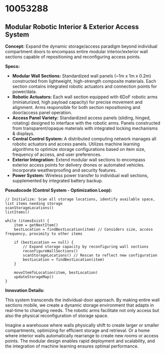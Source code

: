# 10053288

## Modular Robotic Interior & Exterior Access System

**Concept:** Expand the dynamic storage/access paradigm beyond individual compartment doors to encompass entire modular interior/exterior wall sections capable of repositioning and reconfiguring access points.

**Specs:**

*   **Modular Wall Sections:** Standardized wall panels (~1m x 1m x 0.2m) constructed from lightweight, high-strength composite materials. Each section contains integrated robotic actuators and connection points for power/data.
*   **Robotic Actuators:** Each wall section equipped with 6DoF robotic arms (miniaturized, high payload capacity) for precise movement and alignment. Arms responsible for both section repositioning and door/access panel operation.
*   **Access Panel Variety:** Standardized access panels (sliding, hinged, rotating) designed to interface with the robotic arms. Panels constructed from transparent/opaque materials with integrated locking mechanisms & displays.
*   **Central Control System:** A distributed computing network manages all robotic actuators and access panels. Utilizes machine learning algorithms to optimize storage configurations based on item size, frequency of access, and user preferences.
*   **Exterior Integration:** Extend modular wall sections to encompass exterior access points for delivery drones or automated vehicles. Incorporate weatherproofing and security features.
*   **Power System:** Wireless power transfer to individual wall sections, supplemented by integrated battery backup.

**Pseudocode (Control System - Optimization Loop):**

```
// Initialize: Scan all storage locations, identify available space, list items needing storage
scanStorageLocations()
listItems()

while (itemsExist) {
    item = getNextItem()
    bestLocation = findBestLocation(item) // Considers size, access frequency, proximity to other items
    
    if (bestLocation == null) {
        // Expand storage capacity by reconfiguring wall sections
        reconfigureWallSections()
        scanStorageLocations() // Rescan to reflect new configuration
        bestLocation = findBestLocation(item)
    }

    moveItemToLocation(item, bestLocation)
    updateStorageMap()
}
```

**Innovation Details:**

This system transcends the individual-door approach. By making entire wall sections mobile, we create a dynamic storage environment that adapts in real-time to changing needs. The robotic arms facilitate not only access but also the physical reconfiguration of storage space. 

Imagine a warehouse where walls physically shift to create larger or smaller compartments, optimizing for efficient storage and retrieval. Or a home where interior walls automatically rearrange to create new rooms or access points. The modular design enables rapid deployment and scalability, and the integration of machine learning ensures optimal performance.
